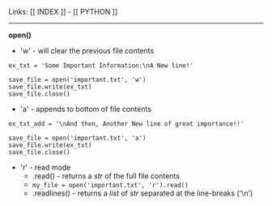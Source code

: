 Links: [[ INDEX ]] - [[ PYTHON ]]


--- 

**open()**
- 'w' - will clear the previous file contents
```
ex_txt = 'Some Important Information:\nA New line!'

save_file = open('important.txt', 'w')
save_file.write(ex_txt)
save_file.close()
```
- 'a' - appends to bottom of file contents
```
ex_txt_add = '\nAnd then, Another New line of great importance!!'

save_file = open('important.txt', 'a')
save_file.write(ex_txt)
save_file.close()
```
- 'r' - read mode
	- .read() - returns a *str* of the full file contents
	- ```my_file = open('important.txt', 'r').read()```
	- .readlines() - returns a *list* of *str* separated at the line-breaks ('\\n')